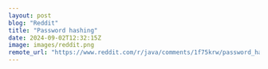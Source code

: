 ```yaml
---
layout: post
blog: "Reddit"
title: "Password hashing"
date: 2024-09-02T12:32:15Z
image: images/reddit.png
remote_url: "https://www.reddit.com/r/java/comments/1f75krw/password_hashing/"
---
```

